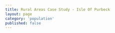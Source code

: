 ```yaml
---
title: Rural Areas Case Study - Isle Of Purbeck
layout: page
category: 'population'
published: false
---
```

